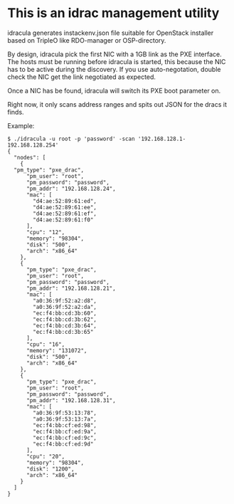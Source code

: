 # This is an idrac management utility

idracula generates instackenv.json file suitable for OpenStack installer based on
TripleO like RDO-manager or OSP-directory.

By design, idracula pick the first NIC with a 1GB link as the PXE interface. The hosts must be
running before idracula is started, this because the NIC has to be active during the discovery.
If you use auto-negotation, double check the NIC get the link negotiated as expected.

Once a NIC has be found, idracula will switch its PXE boot parameter on.

Right now, it only scans address ranges and spits out JSON for the dracs it finds.

Example:

    $ ./idracula -u root -p 'password' -scan '192.168.128.1-192.168.128.254'
    {
      "nodes": [
        {
	  "pm_type": "pxe_drac",
      	  "pm_user": "root",
      	  "pm_password": "password",
      	  "pm_addr": "192.168.128.24",
      	  "mac": [
            "d4:ae:52:89:61:ed",
            "d4:ae:52:89:61:ee",
            "d4:ae:52:89:61:ef",
            "d4:ae:52:89:61:f0"
      	  ],
      	  "cpu": "12",
      	  "memory": "98304",
      	  "disk": "500",
      	  "arch": "x86_64"
    	},
    	{
      	  "pm_type": "pxe_drac",
      	  "pm_user": "root",
      	  "pm_password": "password",
      	  "pm_addr": "192.168.128.21",
      	  "mac": [
            "a0:36:9f:52:a2:d8",
            "a0:36:9f:52:a2:da",
            "ec:f4:bb:cd:3b:60",
            "ec:f4:bb:cd:3b:62",
            "ec:f4:bb:cd:3b:64",
            "ec:f4:bb:cd:3b:65"
      	  ],
      	  "cpu": "16",
      	  "memory": "131072",
      	  "disk": "500",
      	  "arch": "x86_64"
    	},
        {
      	  "pm_type": "pxe_drac",
      	  "pm_user": "root",
      	  "pm_password": "password",
      	  "pm_addr": "192.168.128.31",
      	  "mac": [
            "a0:36:9f:53:13:78",
            "a0:36:9f:53:13:7a",
            "ec:f4:bb:cf:ed:98",
            "ec:f4:bb:cf:ed:9a",
            "ec:f4:bb:cf:ed:9c",
            "ec:f4:bb:cf:ed:9d"
      	  ],
      	  "cpu": "20",
      	  "memory": "98304",
      	  "disk": "1200",
      	  "arch": "x86_64"
        }
      ]
    }
